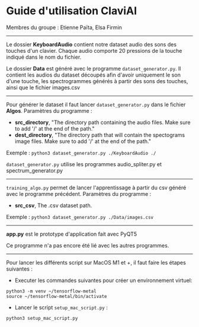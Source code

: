 # Guide d'utilisation ClaviAI


Membres du groupe : Etienne Païta, Elsa Firmin


------------------------------



Le dossier **KeyboardAudio** contient notre dataset audio des sons des touches d'un clavier. Chaque audio comporte 20 pressions de la touche indiqué dans le nom du fichier.

Le dossier **Data** est généré avec le programme `dataset_generator.py`. Il contient les audios du dataset découpés afin d'avoir uniquement le son d'une touche, les spectrogrammes générés à partir des sons des touches, ainsi que le fichier images.csv


------------------------------


Pour générer le dataset il faut lancer `dataset_generator.py` dans le fichier **Algos**. Paramètres du programme :
* **src_directory**, "The directory path containing the audio files. Make sure to add '/' at the end of the path."
* **dest_directory**, "The directory path that will contain the spectograms image files. Make sure to add '/' at the end of the path."

Exemple : `python3 dataset_generator.py ./KeyboardAudio ./`

`dataset_generator.py` utilise les programmes audio_spliter.py et spectrum_generator.py



------------------------------



`training_algo.py` permet de lancer l'apprentissage à partir du csv généré avec le programme précédent. Paramètres du programme :
* **src_csv**, The .csv dataset path.
    
Exemple : `python3 dataset_generator.py ./Data/images.csv`



------------------------------



**app.py** est le prototype d'application fait avec PyQT5

Ce programme n'a pas encore été lié avec les autres programmes.



------------------------------

Pour lancer les différents script sur MacOS M1 et +, il faut faire les étapes suivantes :

* Executer les commandes suivantes pour créer un environnement virtuel:
```
python3 -m venv ~/tensorflow-metal
source ~/tensorflow-metal/bin/activate
```

* Lancer le script `setup_mac_script.py` :
```
python3 setup_mac_script.py
```
